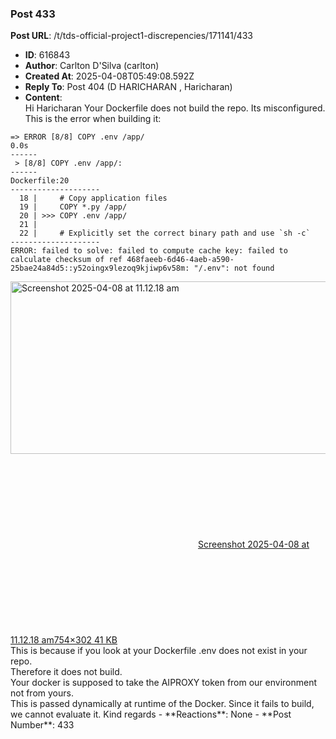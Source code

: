 ### Post 433
**Post URL**: /t/tds-official-project1-discrepencies/171141/433
- **ID**: 616843
- **Author**: Carlton D'Silva (carlton)
- **Created At**: 2025-04-08T05:49:08.592Z
- **Reply To**: Post 404 (D HARICHARAN , Haricharan)
- **Content**:  
  Hi Haricharan
Your Dockerfile does not build the repo. Its misconfigured.<br>
This is the error when building it:
<pre><code class="lang-auto">=&gt; ERROR [8/8] COPY .env /app/                                                                                                                         0.0s
------
 &gt; [8/8] COPY .env /app/:
------
Dockerfile:20
--------------------
  18 |     # Copy application files
  19 |     COPY *.py /app/
  20 | &gt;&gt;&gt; COPY .env /app/
  21 |     
  22 |     # Explicitly set the correct binary path and use `sh -c`
--------------------
ERROR: failed to solve: failed to compute cache key: failed to calculate checksum of ref 468faeeb-6d46-4aeb-a590-25bae24a84d5::y52oingx9lezoq9kjiwp6v58m: "/.env": not found
</code></pre>
<div class="lightbox-wrapper"><a class="lightbox" href="https://europe1.discourse-cdn.com/flex013/uploads/iitm/original/3X/8/4/84ca6c44a889d9afdd688d56fd169d99cb74a573.png" data-download-href="/uploads/short-url/iWIIlgMm6iiSN3X2eus14cfi7sL.png?dl=1" title="Screenshot 2025-04-08 at 11.12.18 am"><img src="https://europe1.discourse-cdn.com/flex013/uploads/iitm/optimized/3X/8/4/84ca6c44a889d9afdd688d56fd169d99cb74a573_2_690x276.png" alt="Screenshot 2025-04-08 at 11.12.18 am" data-base62-sha1="iWIIlgMm6iiSN3X2eus14cfi7sL" width="690" height="276" srcset="https://europe1.discourse-cdn.com/flex013/uploads/iitm/optimized/3X/8/4/84ca6c44a889d9afdd688d56fd169d99cb74a573_2_690x276.png, https://europe1.discourse-cdn.com/flex013/uploads/iitm/original/3X/8/4/84ca6c44a889d9afdd688d56fd169d99cb74a573.png 1.5x, https://europe1.discourse-cdn.com/flex013/uploads/iitm/original/3X/8/4/84ca6c44a889d9afdd688d56fd169d99cb74a573.png 2x" data-dominant-color="2E2C2B"><div class="meta"><svg class="fa d-icon d-icon-far-image svg-icon" aria-hidden="true"><use href="#far-image"></use></svg><span class="filename">Screenshot 2025-04-08 at 11.12.18 am</span><span class="informations">754×302 41 KB</span><svg class="fa d-icon d-icon-discourse-expand svg-icon" aria-hidden="true"><use href="#discourse-expand"></use></svg></div></a></div>
This is because if you look at your Dockerfile .env does not exist in your repo.<br>
Therefore it does not build.<br>
Your docker is supposed to take the AIPROXY token from our environment not from yours.<br>
This is passed dynamically at runtime of the Docker.
Since it fails to build, we cannot evaluate it.
Kind regards
- **Reactions**: None
- **Post Number**: 433

